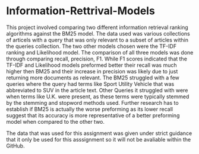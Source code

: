 # Information-Rettrival-Models
This project involved comparing two different information retrieval ranking algorithms against the BM25 model. The data used was various collections of articels with a query that was only relevant to a subset of articles within the queries collection. The two other models chosen were the TF-IDF ranking and Likelihood model. The comparison of all three models was done through comparing recall, precision, F1. While F1 scores indicated that the TF-IDF and Likelihood models preformed better their recall was much higher then BM25 and their increase in precision was likely due to just returning more documents as relevant. The BM25 struggled with a few queries where the query had terms like Sport Utility Vehicle that was abbreviated to SUV in the article text. Other Queries it struggled with were when terms like U.K. were present, as these terms were typically stemmed by the stemming and stopword methods used. Further research has to establish if BM25 is actually the worse preforming as its lower recall suggest that its accuracy is more representative of a better preforming model when compared to the other two.  

The data that was used for this assignment was given under strict guidance that it only be used for this asssignment so it will not be avaliable within the GitHub.
